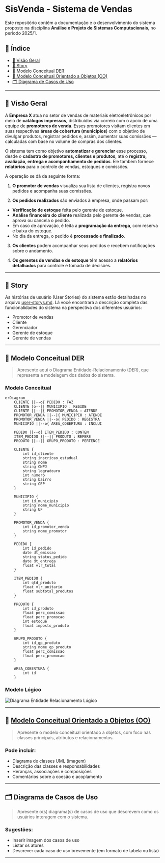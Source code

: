# SisVenda - Sistema de Vendas 

Este repositório contém a documentação e o desenvolvimento do sistema proposto na disciplina **Análise e Projeto de Sistemas Computacionais**, no período 2025/1.

## 📑 Índice

- [🏢 Visão Geral](#-visão-geral)
- [📘 Story](#-story)
- [🧩 Modelo Conceitual DER](#-modelo-conceitual-der)
- [🔷 Modelo Conceitual Orientado a Objetos (OO)](#-modelo-conceitual-orientado-a-objetos-oo)
- [🗂️ Diagrama de Casos de Uso](#-diagrama-de-casos-de-uso)

---
## 🏢 Visão Geral
A **Empresa X** atua no setor de vendas de materiais eletroeletrônicos por meio de **catálogos impressos**, distribuídos via correio com o apoio de uma equipe de **promotores de venda**. Esses promotores visitam clientes em suas respectivas **áreas de cobertura (municípios)** com o objetivo de divulgar produtos, registrar pedidos e, assim, aumentar suas comissões — calculadas com base no volume de compras dos clientes.

O sistema tem como objetivo **automatizar e gerenciar** esse processo, desde o **cadastro de promotores, clientes e produtos**, até o **registro, avaliação, entrega e acompanhamento de pedidos**. Ele também fornece **relatórios** para o controle de vendas, estoques e comissões.

A operação se dá da seguinte forma:

 1. **O promotor de vendas** visualiza sua lista de clientes, registra novos pedidos e acompanha suas comissões.

 2. **Os pedidos realizados** são enviados à empresa, onde passam por:
   - **Verificação de estoque** feita pelo gerente de estoque.
   - **Análise financeira do cliente** realizada pelo gerente de vendas, que aprova ou cancela o pedido.
   - Em caso de aprovação, é feita a **programação da entrega**, com reserva e baixa do estoque.
   - No dia da entrega, o pedido é **processado e finalizado**.

 3. **Os clientes** podem acompanhar seus pedidos e recebem notificações sobre o andamento.

 4. **Os gerentes de vendas e de estoque** têm acesso a **relatórios detalhados** para controle e tomada de decisões.
 
---
## 📘 Story

As histórias de usuário (User Stories) do sistema estão detalhadas no arquivo [user-storys.md](document/user-storys.md). Lá você encontrará a descrição completa das funcionalidades do sistema na perspectiva dos diferentes usuários:

- Promotor de vendas
- Cliente
- Gerenciador
- Gerente de estoque
- Gerente de vendas

---

## 🧩 Modelo Conceitual DER

> Apresente aqui o Diagrama Entidade-Relacionamento (DER), que representa a modelagem dos dados do sistema.

### Modelo Conceitual

```mermaid
erDiagram
    CLIENTE ||--o{ PEDIDO : FAZ
    CLIENTE }o--|| MUNICIPIO : RESIDE
    CLIENTE ||--|{ PROMOTOR_VENDA : ATENDE
    PROMOTOR_VENDA ||--|{ MUNICIPIO : ATENDE
    PROMOTOR_VENDA ||--o{ PEDIDO : REGISTRA
    MUNICIPIO ||--o{ AREA_COBERTURA : INCLUI

    PEDIDO ||--o{ ITEM_PEDIDO : CONTEM
    ITEM_PEDIDO }|--|| PRODUTO : REFERE
    PRODUTO ||--|| GRUPO_PRODUTO : PERTENCE

    CLIENTE {
        int id_cliente
        string inscricao_estadual
        string nome
        string CNPJ
        string logradouro
        int numero
        string bairro
        string CEP
    }

    MUNICIPIO {
        int id_municipio
        string nome_municipio
        string UF
    }

    PROMOTOR_VENDA {
        int id_promotor_venda
        string nome_promotor
    }

    PEDIDO {
        int id_pedido
        date dt_emissao
        string status_pedido
        date dt_entrega
        float vlr_total
    }

    ITEM_PEDIDO {
        int qtd_produto
        float vlr_unitario
        float subtotal_produtos
    }

    PRODUTO {
        int id_produto
        float perc_comissao
        float perc_promocao
        int estoque
        float imposto_produto
    }

    GRUPO_PRODUTO {
        int id_gp_produto
        string nome_gp_produto
        float perc_comissao
        float perc_promocao
    }

    AREA_COBERTURA {
        int id
    }
```

### Modelo Lógico
![Diagrama Entidade Relacionamento Lógico](document/img/der-logico.jpg)

---

## 🔷 [Modelo Conceitual Orientado a Objetos (OO)](https://lucid.app/lucidchart/3ab6d960-81c9-46d6-b9e2-7b98e5dd0f45/edit?viewport_loc=-769%2C-109%2C3511%2C1748%2COaRhBAe6IYM9&invitationId=inv_eaf0bf03-8ad6-41cd-bfa8-1bc1b8b04ea0)

> Apresente o modelo conceitual orientado a objetos, com foco nas classes principais, atributos e relacionamentos.

### Pode incluir:
- Diagrama de classes UML (imagem)
- Descrição das classes e responsabilidades
- Heranças, associações e composições
- Comentários sobre a coesão e acoplamento

---

## 🗂️ Diagrama de Casos de Uso

> Apresente o(s) diagrama(s) de casos de uso que descrevem como os usuários interagem com o sistema.

### Sugestões:
- Inserir imagem dos casos de uso
- Listar os atores
- Descrever cada caso de uso brevemente (em formato de tabela ou lista)

---